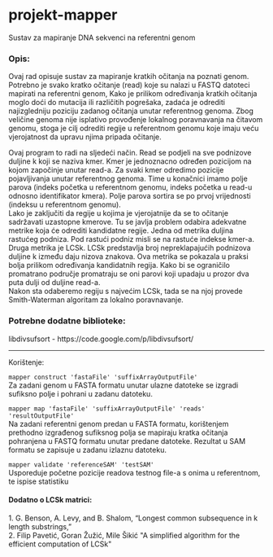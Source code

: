 projekt-mapper
==============
Sustav za mapiranje DNA sekvenci na referentni genom


<h3>Opis:</h3>

<p>
Ovaj rad opisuje sustav za mapiranje kratkih očitanja na poznati genom.
Potrebno je svako kratko očitanje (read) koje su nalazi u FASTQ datoteci mapirati na referentni genom, 
Kako je prilikom određivanja kratkih očitanja moglo doći do mutacija ili različitih pogrešaka, zadaća je odrediti najizgledniju poziciju zadanog očitanja unutar referentnog genoma. Zbog veličine genoma nije isplativo provođenje lokalnog poravnavanja na čitavom genomu, stoga je cilj odrediti regije u referentnom genomu koje imaju veću vjerojatnost da upravu njima pripada očitanje.
</p>
<p>
Ovaj program to radi na sljedeći način. 
Read se podjeli na sve podnizove duljine k koji se naziva kmer. Kmer je jednoznacno određen pozicijom na kojom započinje unutar read-a.
Za svaki kmer odredimo pozicije pojavljivanja unutar referentnog genoma. Time u konačnici imamo polje parova (indeks početka u referentnom genomu, indeks početka u read-u odnosno identifikator kmera). Polje parova sortira se po prvoj vrijednosti (indeksu u referentnom genomu).<br>
Lako je zaključiti da regije u kojima je vjerojatnije da se to očitanje sadržavati uzastopne kmerove.
Tu se javlja problem odabira adekvatne metrike koja će odrediti kandidatne regije.
Jedna od metrika duljina rastućeg podniza. Pod rastući podniz misli se na rastuće indekse kmer-a. 
Druga metrika je LCSk. LCSk predstavlja broj nepreklapajućih podnizova duljine k između daju nizova znakova. Ova metrika se pokazala u praksi bolja
prilikom određivanja kandidatnih regija.
Kako bi se ograničilo promatrano područje promatraju se oni parovi koji upadaju u prozor dva puta dulji od duljine read-a.<br>
Nakon sta odaberemo regiju s najvećim LCSk, tada se na njoj provede Smith-Waterman algoritam za lokalno poravnavanje.


<h3>Potrebne dodatne biblioteke:</h3>
libdivsufsort - https://code.google.com/p/libdivsufsort/

<hr>Korištenje:</h3>

<p>
<code>mapper construct 'fastaFile' 'suffixArrayOutputFile'</code><br>
Za zadani genom u FASTA formatu unutar ulazne datoteke se izgradi sufiksno polje i pohrani u zadanu datoteku.
</p>
<p>
<code>mapper map 'fastaFile' 'suffixArrayOutputFile' 'reads' 'resultOutputFile'</code><br>
Na zadani referentni genom predan u FASTA formatu, korištenjem prethodno izgrađenog sufiksnog polja se mapiraju kratka očitanja pohranjena u FASTQ formatu unutar predane datoteke. Rezultat u SAM formatu se zapisuje u zadanu izlaznu datoteku.
</p>
<p>
<code>mapper validate 'referenceSAM' 'testSAM'</code><br>
Usporeduje početne pozicije readova testnog file-a s onima u referentnom, te ispise statistiku
</p>

 
<h4>Dodatno o LCSk matrici:</h4>
1. G. Benson, A. Levy, and B. Shalom, “Longest common subsequence in k length
   substrings,” <br>
2. Filip Pavetić, Goran Žužić, Mile Šikić "A simplified algorithm for the efficient computation of LCSk"
